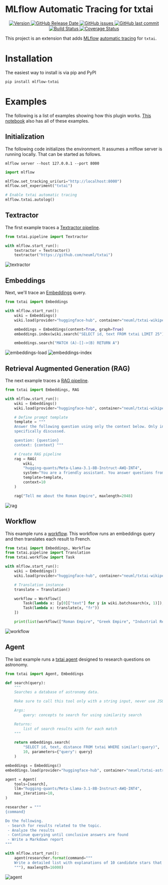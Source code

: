 # MLflow Automatic Tracing for txtai

<p align="center">
    <a href="https://github.com/neuml/mlflow-txtai/releases">
        <img src="https://img.shields.io/github/release/neuml/mlflow-txtai.svg?style=flat&color=success" alt="Version"/>
    </a>
    <a href="https://github.com/neuml/mlflow-txtai/releases">
        <img src="https://img.shields.io/github/release-date/neuml/mlflow-txtai.svg?style=flat&color=blue" alt="GitHub Release Date"/>
    </a>
    <a href="https://github.com/neuml/mlflow-txtai/issues">
        <img src="https://img.shields.io/github/issues/neuml/mlflow-txtai.svg?style=flat&color=success" alt="GitHub issues"/>
    </a>
    <a href="https://github.com/neuml/mlflow-txtai">
        <img src="https://img.shields.io/github/last-commit/neuml/mlflow-txtai.svg?style=flat&color=blue" alt="GitHub last commit"/>
    </a>
    <a href="https://github.com/neuml/mlflow-txtai/actions?query=workflow%3Abuild">
        <img src="https://github.com/neuml/mlflow-txtai/workflows/build/badge.svg" alt="Build Status"/>
    </a>
    <a href="https://coveralls.io/github/neuml/mlflow-txtai?branch=master">
        <img src="https://img.shields.io/coverallsCoverage/github/neuml/mlflow-txtai" alt="Coverage Status">
    </a>
</p>

This project is an extension that adds [MLflow](https://mlflow.org/) [automatic tracing](https://mlflow.org/docs/latest/llms/tracing/index.html#automatic-tracing) for `txtai`.

# Installation

The easiest way to install is via pip and PyPI

```
pip install mlflow-txtai
```

# Examples

The following is a list of examples showing how this plugin works. [This notebook](https://github.com/neuml/mlflow-txtai/blob/master/examples/01_MLflow_tracing.ipynb) also has all of these examples.

## Initialization

The following code initializes the environment. It assumes a mlflow server is running locally. That can be started as follows.

```
mlflow server --host 127.0.0.1 --port 8000
```

```python
import mlflow

mlflow.set_tracking_uri(uri="http://localhost:8000")
mlflow.set_experiment("txtai")

# Enable txtai automatic tracing
mlflow.txtai.autolog()
```

## Textractor

The first example traces a [Textractor pipeline](https://neuml.github.io/txtai/pipeline/data/textractor/).

```python
from txtai.pipeline import Textractor

with mlflow.start_run():
    textractor = Textractor()
    textractor("https://github.com/neuml/txtai")
```

![textractor](https://raw.githubusercontent.com/neuml/mlflow-txtai/master/images/textractor.png)

## Embeddings

Next, we'll trace an [Embeddings](https://neuml.github.io/txtai/embeddings/) query.

```python
from txtai import Embeddings

with mlflow.start_run():
    wiki = Embeddings()
    wiki.load(provider="huggingface-hub", container="neuml/txtai-wikipedia-slim")

    embeddings = Embeddings(content=True, graph=True)
    embeddings.index(wiki.search("SELECT id, text FROM txtai LIMIT 25"))

    embeddings.search("MATCH (A)-[]->(B) RETURN A")
```

![embeddings-load](https://raw.githubusercontent.com/neuml/mlflow-txtai/master/images/embeddings-load.png)
![embeddings-index](https://raw.githubusercontent.com/neuml/mlflow-txtai/master/images/embeddings-index.png)

## Retrieval Augmented Generation (RAG)

The next example traces a [RAG pipeline](https://neuml.github.io/txtai/pipeline/text/rag/).

```python
from txtai import Embeddings, RAG

with mlflow.start_run():
    wiki = Embeddings()
    wiki.load(provider="huggingface-hub", container="neuml/txtai-wikipedia-slim")

    # Define prompt template
    template = """
    Answer the following question using only the context below. Only include information
    specifically discussed.

    question: {question}
    context: {context} """

    # Create RAG pipeline
    rag = RAG(
        wiki,
        "hugging-quants/Meta-Llama-3.1-8B-Instruct-AWQ-INT4",
        system="You are a friendly assistant. You answer questions from users.",
        template=template,
        context=10
    )

    rag("Tell me about the Roman Empire", maxlength=2048)
```

![rag](https://raw.githubusercontent.com/neuml/mlflow-txtai/master/images/rag.png)

## Workflow

This example runs a [workflow](https://neuml.github.io/txtai/workflow/). This workflow runs an embeddings query and then translates each result to French. 

```python
from txtai import Embeddings, Workflow
from txtai.pipeline import Translation
from txtai.workflow import Task

with mlflow.start_run():
    wiki = Embeddings()
    wiki.load(provider="huggingface-hub", container="neuml/txtai-wikipedia-slim")

    # Translation instance
    translate = Translation()

    workflow = Workflow([
        Task(lambda x: [y[0]["text"] for y in wiki.batchsearch(x, 1)]),
        Task(lambda x: translate(x, "fr"))
    ])

    print(list(workflow(["Roman Empire", "Greek Empire", "Industrial Revolution"])))
```

![workflow](https://raw.githubusercontent.com/neuml/mlflow-txtai/master/images/workflow.png)

## Agent

The last example runs a [txtai agent](https://neuml.github.io/txtai/agent/) designed to research questions on astronomy.

```python
from txtai import Agent, Embeddings

def search(query):
    """
    Searches a database of astronomy data.

    Make sure to call this tool only with a string input, never use JSON.    

    Args:
        query: concepts to search for using similarity search

    Returns:
        list of search results with for each match
    """

    return embeddings.search(
        "SELECT id, text, distance FROM txtai WHERE similar(:query)",
        10, parameters={"query": query}
    )

embeddings = Embeddings()
embeddings.load(provider="huggingface-hub", container="neuml/txtai-astronomy")

agent = Agent(
    tools=[search],
    llm="hugging-quants/Meta-Llama-3.1-8B-Instruct-AWQ-INT4",
    max_iterations=10,
)

researcher = """
{command}

Do the following.
 - Search for results related to the topic.
 - Analyze the results
 - Continue querying until conclusive answers are found
 - Write a Markdown report
"""

with mlflow.start_run():
    agent(researcher.format(command="""
    Write a detailed list with explanations of 10 candidate stars that could potentially be habitable to life.
    """), maxlength=16000)
```

![agent](https://raw.githubusercontent.com/neuml/mlflow-txtai/master/images/agent.png)
